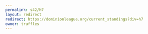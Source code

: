 ```yaml
---
permalink: s42/h7
layout: redirect
redirect: https://dominionleague.org/current_standings?div=h7
owner: truffles
---
```

